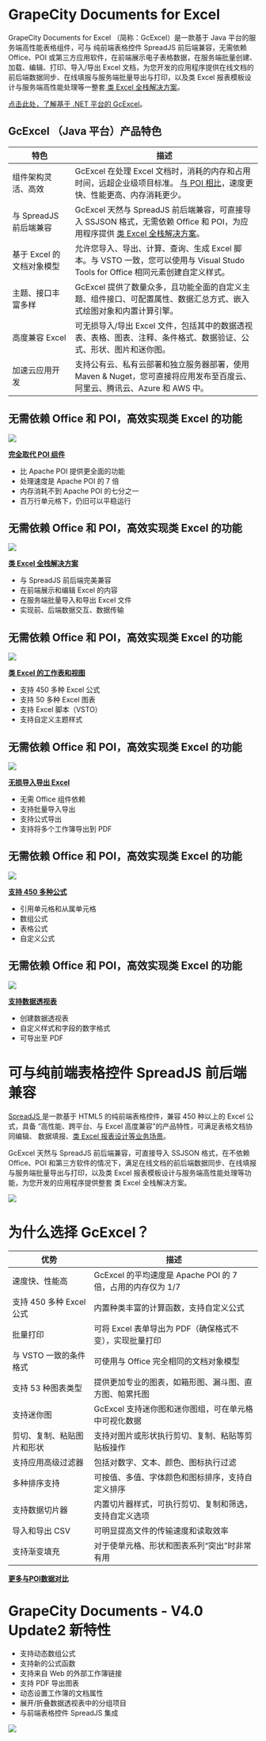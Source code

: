 # GrapeCity Documents for Excel

GrapeCity Documents for Excel （简称：GcExcel）是一款基于 Java 平台的服务端高性能表格组件，可与 纯前端表格控件 SpreadJS 前后端兼容，无需依赖 Office、POI 或第三方应用软件，在前端展示电子表格数据，在服务端批量创建、加载、编辑、打印、导入/导出 Excel 文档，为您开发的应用程序提供在线文档的前后端数据同步、在线填报与服务端批量导出与打印，以及类 Excel 报表模板设计与服务端高性能处理等一整套[ 类 Excel 全栈解决方案](https://www.grapecity.com.cn/developer/grapecitydocuments/solutions)。

[点击此处，了解基于 .NET 平台的 GcExcel](https://www.grapecity.com.cn/developer/grapecitydocuments/excel-net)。

## GcExcel （Java 平台）产品特色

| 特色             | 描述            |
|-----------------|-----------------|
| 组件架构灵活、高效  | GcExcel 在处理 Excel 文档时，消耗的内存和占用时间，远超企业级项目标准。 [与 POI 相比](https://www.grapecity.com.cn/developer/grapecitydocuments/excel-java/poi)，速度更快、性能更高、内存消耗更少。  |
| 与 SpreadJS 前后端兼容  | GcExcel 天然与 SpreadJS 前后端兼容，可直接导入 SSJSON 格式，无需依赖 Office 和 POI，为应用程序提供 [类 Excel 全栈解决方案](https://www.grapecity.com.cn/developer/grapecitydocuments/solutions)。  |
| 基于 Excel 的文档对象模型  | 允许您导入、导出、计算、查询、生成 Excel 脚本。与 VSTO 一致，您可以使用与 Visual Studo Tools for Office 相同元素创建自定义样式。 |
| 主题、接口丰富多样  | GcExcel 提供了数量众多，且功能全面的自定义主题、组件接口、可配置属性、数据汇总方式、嵌入式绘图对象和内置计算引擎。  |
| 高度兼容 Excel  | 可无损导入/导出 Excel 文件，包括其中的数据透视表、表格、图表、注释、条件格式、数据验证、公式、形状、图片和迷你图。  |
| 加速云应用开发  | 支持公有云、私有云部署和独立服务器部署，使用 Maven & Nuget，您可直接将应用发布至百度云、阿里云、腾讯云、Azure 和 AWS 中。  |

## 无需依赖 Office 和 POI，高效实现类 Excel 的功能

![](https://www.grapecity.com.cn/images/metalsmith/developer/grapecitydocuments/excel-java/function1.png "")

[ **完全取代 POI 组件** ](https://www.grapecity.com.cn/developer/grapecitydocuments/excel-java/poi)

- 比 Apache POI 提供更全面的功能
- 处理速度是 Apache POI 的 7 倍
- 内存消耗不到 Apache POI 的七分之一
- 百万行单元格下，仍旧可以平稳运行

## 无需依赖 Office 和 POI，高效实现类 Excel 的功能

![](https://www.grapecity.com.cn/images/metalsmith/developer/grapecitydocuments/excel-java/function2.png "")

[ **类 Excel 全栈解决方案** ](https://www.grapecity.com.cn/developer/grapecitydocuments/solutions)

- 与 SpreadJS 前后端完美兼容
- 在前端展示和编辑 Excel 的内容
- 在服务端批量导入和导出 Excel 文件
- 实现前、后端数据交互、数据传输

## 无需依赖 Office 和 POI，高效实现类 Excel 的功能

![](https://www.grapecity.com.cn/images/metalsmith/developer/grapecitydocuments/excel-java/gallery-matrix.gif "")

[ **类 Excel 的工作表和视图** ](https://demo.grapecity.com.cn/documents-api-excel-java/demos/spreadsheetsviewer)

- 支持 450 多种 Excel 公式
- 支持 50 多种 Excel 图表
- 支持 Excel 脚本（VSTO）
- 支持自定义主题样式

## 无需依赖 Office 和 POI，高效实现类 Excel 的功能


![](https://www.grapecity.com.cn/images/metalsmith/developer/grapecitydocuments/excel-java/function3.png "")

[ **无损导入导出 Excel** ](https://demo.grapecity.com.cn/documents-api-excel-java/demos/pdfexporting)

- 无需 Office 组件依赖
- 支持批量导入导出
- 支持公式导出
- 支持将多个工作簿导出到 PDF


## 无需依赖 Office 和 POI，高效实现类 Excel 的功能

![](https://www.grapecity.com.cn/images/metalsmith/developer/grapecitydocuments/excel-java/function4.png "")

[ **支持 450 多种公式** ](https://demo.grapecity.com.cn/spread/services/formulas)

- 引用单元格和从属单元格
- 数组公式
- 表格公式
- 自定义公式

## 无需依赖 Office 和 POI，高效实现类 Excel 的功能

![](https://www.grapecity.com.cn/images/metalsmith/developer/grapecitydocuments/excel-java/function5.png "")

[ **支持数据透视表** ](https://demo.grapecity.com.cn/documents-api-excel-java/demos/pivottable)

- 创建数据透视表
- 自定义样式和字段的数字格式
- 可导出至 PDF


# 可与纯前端表格控件 SpreadJS 前后端兼容

[SpreadJS ](https://www.grapecity.com.cn/developer/spreadjs)是一款基于 HTML5 的纯前端表格控件，兼容 450 种以上的 Excel 公式，具备 “高性能、跨平台、与 Excel 高度兼容”的产品特性，可满足表格文档协同编辑、 数据填报、[类 Excel 报表设计等业务场景](https://www.grapecity.com.cn/developer/grapecitydocuments/solutions)。

GcExcel 天然与 SpreadJS 前后端兼容，可直接导入 SSJSON 格式，在不依赖 Office、POI 和第三方软件的情况下，满足在线文档的前后端数据同步、在线填报与服务端批量导出与打印，以及类 Excel 报表模板设计与服务端高性能处理等功能，为您开发的应用程序提供整套 类 Excel 全栈解决方案。

![](https://www.grapecity.com.cn/images/metalsmith/developer/grapecitydocuments/solutions/GC%E7%BB%93%E6%9E%84%E5%9B%BE-4.png "")


# 为什么选择 GcExcel？

| 优势  |  描述 |
|---|---|
| 速度快、性能高  |  GcExcel 的平均速度是 Apache POI 的 7 倍，占用的内存仅为 1/7 |
| 支持 450 多种 Excel 公式  |  内置种类丰富的计算函数，支持自定义公式 |
| 批量打印  | 可将 Excel 表单导出为 PDF（确保格式不变），实现批量打印  |
|  与 VSTO 一致的条件格式 | 可使用与 Office 完全相同的文档对象模型  |
| 支持 53 种图表类型  | 提供更加专业的图表，如箱形图、漏斗图、直方图、帕累托图  |
| 支持迷你图  | GcExcel 支持迷你图和迷你图组，可在单元格中可视化数据  |
| 剪切、复制、粘贴图片和形状  |  支持对图片或形状执行剪切、复制、粘贴等剪贴板操作 |
|  支持应用高级过滤器 | 包括对数字、文本、颜色、图标执行过滤  |
| 多种排序支持  | 可按值、多值、字体颜色和图标排序，支持自定义排序  |
|  支持数据切片器 | 内置切片器样式，可执行剪切、复制和筛选，支持自定义选项  |
| 导入和导出 CSV  | 可明显提高文件的传输速度和读取效率  |
|  支持渐变填充 | 对于使单元格、形状和图表系列“突出”时非常有用  |

[ **更多与POI数据对比** ](https://www.grapecity.com.cn/developer/grapecitydocuments/excel-java/poi)


# GrapeCity Documents - V4.0 Update2 新特性

- 支持动态数组公式
- 支持新的公式函数
- 支持来自 Web 的外部工作簿链接
- 支持 PDF 导出图表
- 动态设置工作簿的文档属性
- 展开/折叠数据透视表中的分组项目
- 与前端表格控件 SpreadJS 集成

[![](https://www.grapecity.com.cn/images/developer/grapecitydocuments/whatsnew/v4.2/whatsnew.png "")](https://www.grapecity.com.cn/images/developer/grapecitydocuments/whatsnew/v4.2/whatsnew.png)

